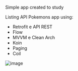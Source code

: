Simple app created to study

Listing API Pokemons app using:
* Retrofit e API REST
* Flow
* MVVM e Clean Arch
* Koin
* Paging
* Coil

![image](https://github.com/LouiseCordeiro/Pokedex/assets/106567020/fab8952b-019b-4a65-87ad-d1adcfa11595)
